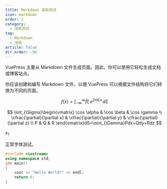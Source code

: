 ```yaml
---
title: Markdown 渲染测试
icon: markdown
order: 2
category:
  - 渲染测试
tag:
  - Markdown
  - 渲染
article: false
dir.order: -99
---
```


VuePress 主要从 Markdown 文件生成页面。因此，你可以使用它轻松生成文档或博客站点。

你应该创建和编写 Markdown 文件，以便 VuePress 可以根据文件结构将它们转换为不同的页面。

<!-- more -->

$$
f(x)=\int_{-\infty}^\infty\widehat f\xi\,e^{2\pi i\xi x}\,d\xi
$$

$$
\iint_{\Sigma}\begin{vmatrix} \cos \alpha & \cos \beta & \cos \gamma \\ \cfrac{\partial}{\partial x} & \cfrac{\partial}{\partial y} & \cfrac{\partial}{\partial z} \\ P & Q & R \end{vmatrix}dS=\oint_{\Gamma}Pdx+Qdy+Rdz
$$

$x_1$

正常字体测试。

```cpp
#include <iostream>
using namespace std;
int main()
{
    cout << "Hello World!" << endl;
    return 0;
}
```
